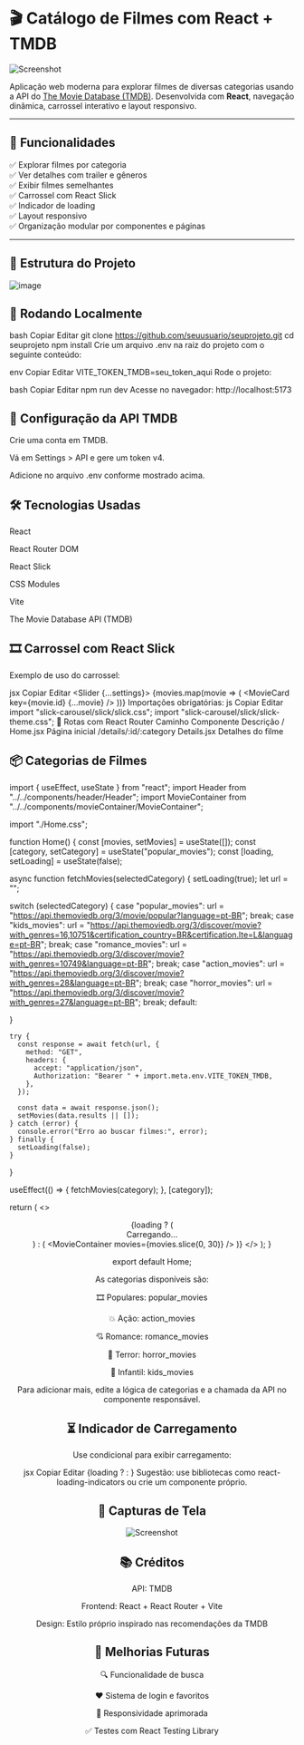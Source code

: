 # 🎬 Catálogo de Filmes com React + TMDB
![Screenshot](./src/assets/Captura%20de%20tela_2-6-2025_18244_localhost.jpeg)




Aplicação web moderna para explorar filmes de diversas categorias usando a API do [The Movie Database (TMDB)](https://www.themoviedb.org/). Desenvolvida com **React**, navegação dinâmica, carrossel interativo e layout responsivo.

---

## 🧩 Funcionalidades

✅ Explorar filmes por categoria  
✅ Ver detalhes com trailer e gêneros  
✅ Exibir filmes semelhantes  
✅ Carrossel com React Slick  
✅ Indicador de loading  
✅ Layout responsivo  
✅ Organização modular por componentes e páginas

---

## 📁 Estrutura do Projeto

![image](https://github.com/user-attachments/assets/f93ae10b-d152-400d-be11-2033033cce37)

 ## 🚀 Rodando Localmente
bash
Copiar
Editar
git clone https://github.com/seuusuario/seuprojeto.git
cd seuprojeto
npm install
Crie um arquivo .env na raiz do projeto com o seguinte conteúdo:

env
Copiar
Editar
VITE_TOKEN_TMDB=seu_token_aqui
Rode o projeto:

bash
Copiar
Editar
npm run dev
Acesse no navegador: http://localhost:5173

## 🔐 Configuração da API TMDB
Crie uma conta em TMDB.

Vá em Settings > API e gere um token v4.

Adicione no arquivo .env conforme mostrado acima.

## 🛠️ Tecnologias Usadas
React

React Router DOM

React Slick

CSS Modules

Vite

The Movie Database API (TMDB)

## 🎞️ Carrossel com React Slick
Exemplo de uso do carrossel:

jsx
Copiar
Editar
<Slider {...settings}>
  {movies.map(movie => (
    <MovieCard key={movie.id} {...movie} />
  ))}
</Slider>
Importações obrigatórias:
js
Copiar
Editar
import "slick-carousel/slick/slick.css";
import "slick-carousel/slick/slick-theme.css";
🔄 Rotas com React Router
Caminho	Componente	Descrição
/	Home.jsx	Página inicial
/details/:id/:category	Details.jsx	Detalhes do filme

## 📦 Categorias de Filmes


import { useEffect, useState } from "react";
import Header from "../../components/header/Header";
import MovieContainer from "../../components/movieContainer/MovieContainer";



import "./Home.css";

function Home() {
  const [movies, setMovies] = useState([]);
  const [category, setCategory] = useState("popular_movies");
  const [loading, setLoading] = useState(false);

  async function fetchMovies(selectedCategory) {
    setLoading(true);
    let url = "";

  switch (selectedCategory) {
  case "popular_movies":
    url = "https://api.themoviedb.org/3/movie/popular?language=pt-BR";
    break;
  case "kids_movies":
    url = "https://api.themoviedb.org/3/discover/movie?with_genres=16,10751&certification_country=BR&certification.lte=L&language=pt-BR";
    break;
  case "romance_movies":
    url = "https://api.themoviedb.org/3/discover/movie?with_genres=10749&language=pt-BR";
    break;
  case "action_movies":
    url = "https://api.themoviedb.org/3/discover/movie?with_genres=28&language=pt-BR";
    break;
  case "horror_movies":
  url = "https://api.themoviedb.org/3/discover/movie?with_genres=27&language=pt-BR";
  break;
  default:
   
  }


    try {
      const response = await fetch(url, {
        method: "GET",
        headers: {
          accept: "application/json",
          Authorization: "Bearer " + import.meta.env.VITE_TOKEN_TMDB,
        },
      });

      const data = await response.json();
      setMovies(data.results || []);
    } catch (error) {
      console.error("Erro ao buscar filmes:", error);
    } finally {
      setLoading(false);
    }
  }

  useEffect(() => {
    fetchMovies(category);
  }, [category]);

  return (
    <>
      <Header onCategoryChange={setCategory} selectedCategory={category} />
      {loading ? (
        <div className="loading-container">Carregando...</div>
      ) : (
       <MovieContainer movies={movies.slice(0, 30)} />
      )}
    </>
  );
}

export default Home;

As categorias disponíveis são:

🎞️ Populares: popular_movies

💥 Ação: action_movies

💘 Romance: romance_movies

👻 Terror: horror_movies

🧒 Infantil: kids_movies

Para adicionar mais, edite a lógica de categorias e a chamada da API no componente responsável.

## ⏳ Indicador de Carregamento
Use condicional para exibir carregamento:

jsx
Copiar
Editar
{loading ? <LoadingIndicator /> : <MovieContainer movies={movies} />}
Sugestão: use bibliotecas como react-loading-indicators ou crie um componente próprio.

## 📸 Capturas de Tela

![Screenshot](./src/assets/Captura%20de%20tela_2-6-2025_182028_localhost.jpeg)



## 📚 Créditos
API: TMDB

Frontend: React + React Router + Vite

Design: Estilo próprio inspirado nas recomendações da TMDB

## 📌 Melhorias Futuras
🔍 Funcionalidade de busca

❤️ Sistema de login e favoritos

📱 Responsividade aprimorada

✅ Testes com React Testing Library



